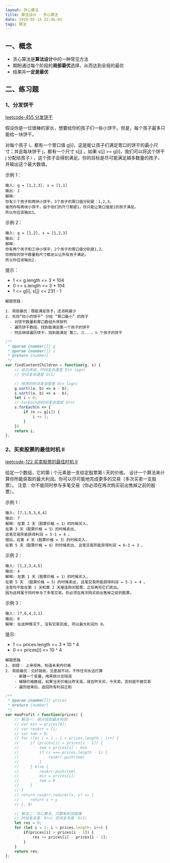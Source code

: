 ```yaml
---
layout: 贪心算法
title: 算法设计 - 贪心算法
date: 2020-05-15 22:46:02
tags: 算法
---
```


## 一、概念

- 贪心算法是**算法设计**中的一种常见方法
- 期盼通过每个阶段的**局部最优**选择，从而达到全局的最优
- 结果并**一定是最优**

## 二、练习题

### 1、分发饼干

[leetcode-455 分发饼干](https://leetcode-cn.com/problems/assign-cookies/)

假设你是一位很棒的家长，想要给你的孩子们一些小饼干。但是，每个孩子最多只能给一块饼干。

对每个孩子 i，都有一个胃口值 g[i]，这是能让孩子们满足胃口的饼干的最小尺寸；并且每块饼干 j，都有一个尺寸 s[j] 。如果 s[j] >= g[i]，我们可以将这个饼干 j 分配给孩子 i ，这个孩子会得到满足。你的目标是尽可能满足越多数量的孩子，并输出这个最大数值。

示例 1：

```text
输入: g = [1,2,3], s = [1,1]
输出: 1
解释: 
你有三个孩子和两块小饼干，3个孩子的胃口值分别是：1,2,3。
虽然你有两块小饼干，由于他们的尺寸都是1，你只能让胃口值是1的孩子满足。
所以你应该输出1。

```

示例 2：

```text
输入: g = [1,2], s = [1,2,3]
输出: 2
解释: 
你有两个孩子和三块小饼干，2个孩子的胃口值分别是1,2。
你拥有的饼干数量和尺寸都足以让所有孩子满足。
所以你应该输出2.
```

提示：

- 1 <= g.length <= 3 * 104
- 0 <= s.length <= 3 * 104
- 1 <= g[i], s[j] <= 231 - 1

```text
解题思路：

1. 局部最优：既能满足孩子，还消耗最少
2. 先将“较小的饼干” 分给 “胃口最小” 的孩子
  - 对饼干数量和胃口数组升序排列
  - 遍历饼干数组，找到能满足第一个孩子的饼干
  - 然后继续遍历饼干，找到能满足 第二、三...、n 个孩子的饼干

```

```javascript
/**
 * @param {number[]} g
 * @param {number[]} s
 * @return {number}
 */
var findContentChildren = function(g, s) {
    // 综合来说，时间复杂度是 O(n logn)
    // 空间复杂度是 O(1)

    // 排序的时间复杂度是 O(n logn)
    g.sort((a, b) => a - b);
    s.sort((a, b) => a - b);
    let i = 0;
    // forEach的时间复杂度是 O(n)
    s.forEach(n => {
        if (n >= g[i]) {
            i += 1;
        }
    })
    return i;
};
```

### 2、买卖股票的最佳时机 II

[leetcode-122  买卖股票的最佳时机 II](https://leetcode-cn.com/problems/best-time-to-buy-and-sell-stock-ii/)

给定一个数组，它的第 i 个元素是一支给定股票第 i 天的价格。
设计一个算法来计算你所能获取的最大利润。你可以尽可能地完成更多的交易（多次买卖一支股票）。
注意：你不能同时参与多笔交易（你必须在再次购买前出售掉之前的股票）。

示例 1：

```text
输入: [7,1,5,3,6,4]
输出: 7
解释: 在第 2 天（股票价格 = 1）的时候买入，
在第 3 天（股票价格 = 5）的时候卖出, 
这笔交易所能获得利润 = 5-1 = 4 。
随后，在第 4 天（股票价格 = 3）的时候买入，
在第 5 天（股票价格 = 6）的时候卖出, 这笔交易所能获得利润 = 6-3 = 3 。
```

示例 2：

```text
输入: [1,2,3,4,5]
输出: 4
解释: 在第 1 天（股票价格 = 1）的时候买入，
在第 5 天 （股票价格 = 5）的时候卖出, 这笔交易所能获得利润 = 5-1 = 4 。
注意你不能在第 1 天和第 2 天接连购买股票，之后再将它们卖出。
因为这样属于同时参与了多笔交易，你必须在再次购买前出售掉之前的股票。
```

示例 3：

```text
输入: [7,6,4,3,1]
输出: 0
解释: 在这种情况下, 没有交易完成, 所以最大利润为 0。
```

提示:

- 1 <= prices.length <= 3 * 10 ^ 4
- 0 <= prices[i] <= 10 ^ 4

```text
解题思路
1. 前提： 上帝视角，知道未来的价格
2. 局部最优：见好就收，见差就不动，不作任何长远打算
    - 新建一个变量，用来统计总陆润
    - 编辑价格数组，如果当天价格比昨天高，就在昨天买，今天卖。否则就不做交易
    - 遍历结束后，返回所有利润之和
```

```javascript
/**
 * @param {number[]} prices
 * @return {number}
 */
var maxProfit = function(prices) {
    // 解法一: 统计找到最大利润
    // var min = prices[0];
    // var resArr = [];
    // var tem = 0;
    // for (let i = 1 ; i < prices.length ; i++) {
    //     if (prices[i] > prices[i - 1]) {
    //         tem = prices[i] - min
    //         if (i === prices.length - 1) {
    //             resArr.push(tem)
    //         }
    //     } else {
    //         resArr.push(tem)
    //         min = prices[i];
    //         tem = 0
    //     }
    // }
    // return resArr.reduce((x, y) => {
    //     return x + y
    // }, 0)

    // 解法二：贪心算法，只要有利润就赚
    // 时间复杂度：O(n) 空间复杂度：O(1)
    let res = 0;
    for (let i = 1; i < prices.length; i++) {
        if(prices[i] > prices[i - 1]) {
            res += prices[i] - prices[i - 1];
        }
    }
    return res;
};
```
